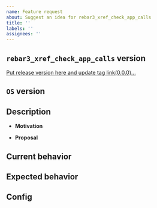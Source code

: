 ```yaml
---
name: Feature request
about: Suggest an idea for rebar3_xref_check_app_calls
title: ''
labels: ''
assignees: ''
---
```


## `rebar3_xref_check_app_calls` version
[Put release version here and update tag link(0.0.0)...](git@github.com:anha0825/rebar3_xref_check_app_calls.git)

## `OS` version
<!-- Put the `OS` version ... -->

## Description
* **Motivation**
<!-- (Optional)Describe motivation ... -->
* **Proposal**
<!-- (Optional)Describe proposal of the solution ... -->

## Current behavior
<!-- (Optional)Describe current behavior ... -->

## Expected behavior
<!-- (Optional)Describe expected behavior ... -->

## Config
<!-- (Optional)Put configuration ... -->
